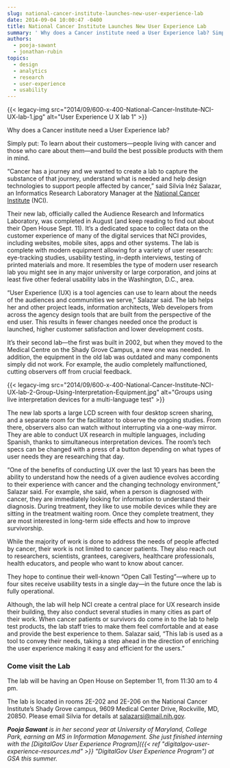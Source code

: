 ```yaml
---
slug: national-cancer-institute-launches-new-user-experience-lab
date: 2014-09-04 10:00:47 -0400
title: National Cancer Institute Launches New User Experience Lab
summary: ' Why does a Cancer institute need a User Experience lab? Simply put: To learn about their customers&mdash;people living with cancer and those who care about them&mdash;and build the best possible products with them in mind. &ldquo;Cancer has a journey and we wanted to create a'
authors:
  - pooja-sawant
  - jonathan-rubin
topics:
  - design
  - analytics
  - research
  - user-experience
  - usability
---
```


{{< legacy-img src="2014/09/600-x-400-National-Cancer-Institute-NCI-UX-lab-1.jpg" alt="User Experience U X lab 1" >}}

Why does a Cancer institute need a User Experience lab?

Simply put: To learn about their customers—people living with cancer and those who care about them—and build the best possible products with them in mind.

“Cancer has a journey and we wanted to create a lab to capture the substance of that journey, understand what is needed and help design technologies to support people affected by cancer,” said Silvia Inéz Salazar, an Informatics Research Laboratory Manager at the [National Cancer Institute](http://www.cancer.gov/) (NCI).

Their new lab, officially called the Audience Research and Informatics Laboratory, was completed in August (and keep reading to find out about their Open House Sept. 11). It’s a dedicated space to collect data on the customer experience of many of the digital services that NCI provides, including websites, mobile sites, apps and other systems. The lab is complete with modern equipment allowing for a variety of user research: eye-tracking studies, usability testing, in-depth interviews, testing of printed materials and more. It resembles the type of modern user research lab you might see in any major university or large corporation, and joins at least five other federal usability labs in the Washington, D.C., area.

“User Experience (UX) is a tool agencies can use to learn about the needs of the audiences and communities we serve,” Salazar said. The lab helps her and other project leads, information architects, Web developers from across the agency design tools that are built from the perspective of the end user. This results in fewer changes needed once the product is launched, higher customer satisfaction and lower development costs.

It’s their second lab—the first was built in 2002, but when they moved to the Medical Centre on the Shady Grove Campus, a new one was needed. In addition, the equipment in the old lab was outdated and many components simply did not work. For example, the audio completely malfunctioned, cutting observers off from crucial feedback.

{{< legacy-img src="2014/09/600-x-400-National-Cancer-Institute-NCI-UX-lab-2-Group-Using-Interpretation-Equipment.jpg" alt="Groups using live interpretation devices for a multi-language test" >}}

The new lab sports a large LCD screen with four desktop screen sharing, and a separate room for the facilitator to observe the ongoing studies. From there, observers also can watch without interrupting via a one-way mirror. They are able to conduct UX research in multiple languages, including Spanish, thanks to simultaneous interpretation devices. The room’s tech specs can be changed with a press of a button depending on what types of user needs they are researching that day.

“One of the benefits of conducting UX over the last 10 years has been the ability to understand how the needs of a given audience evolves according to their experience with cancer and the changing technology environment,” Salazar said. For example, she said, when a person is diagnosed with cancer, they are immediately looking for information to understand their diagnosis. During treatment, they like to use mobile devices while they are sitting in the treatment waiting room. Once they complete treatment, they are most interested in long-term side effects and how to improve survivorship.

While the majority of work is done to address the needs of people affected by cancer, their work is not limited to cancer patients. They also reach out to researchers, scientists, grantees, caregivers, healthcare professionals, health educators, and people who want to know about cancer.

They hope to continue their well-known “Open Call Testing”—where up to four sites receive usability tests in a single day—in the future once the lab is fully operational.

Although, the lab will help NCI create a central place for UX research inside their building, they also conduct several studies in many cities as part of their work. When cancer patients or survivors do come in to the lab to help test products, the lab staff tries to make them feel comfortable and at ease and provide the best experience to them. Salazar said, “This lab is used as a tool to convey their needs, taking a step ahead in the direction of enriching the user experience making it easy and efficient for the users.”

### Come visit the Lab

The lab will be having an Open House on September 11, from 11:30 am to 4 pm.
  
The lab is located in rooms 2E-202 and 2E-206 on the National Cancer Institute’s Shady Grove campus, 9609 Medical Center Drive, Rockville, MD, 20850. Please email Silvia for details at <salazarsi@mail.nih.gov>.

_**Pooja Sawant** is in her second year at University of Maryland, College Park, earning an MS in Information Management. She just finished interning with the [DigitalGov User Experience Program]({{< ref "digitalgov-user-experience-resources.md" >}} "DigitalGov User Experience Program") at GSA this summer._

 